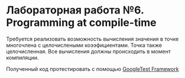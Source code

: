# Лабораторная работа №6. Programming at compile-time 

Требуется реализовать возможность вычисления значения в точке многочлена с целочислеными коээфициентами. Точка также целочисленная. Все вычисления должны происходить в момент компиляции.

Полученный код протестировать с помощью [GoogleTest Framework](https://google.github.io/googletest/)



